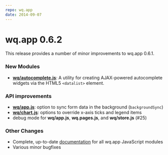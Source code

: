 ```yaml
---
repo: wq.app
date: 2014-09-07
---
```


# wq.app 0.6.2

This release provides a number of minor improvements to wq.app 0.6.1.

### New Modules
- **[wq/autocomplete.js](../wq.app/index.md)**:  A utility for creating AJAX-powered autocomplete widgets via the HTML5 `<datalist>` element.

### API improvements
- **[wq/app.js](../@wq/app.md)**: option to sync form data in the background (`backgroundSync`)
- **[wq/chart.js](https://django-rest-pandas.wq.io/@wq/chart)**: options to override x-axis ticks and legend items
- debug mode for **wq/app.js**, **wq.pages.js**, and **wq/store.js** (#25)

### Other Changes
- Complete, up-to-date [documentation](../wq.app/index.md) for all wq.app JavaScript modules
- Various minor bugfixes

